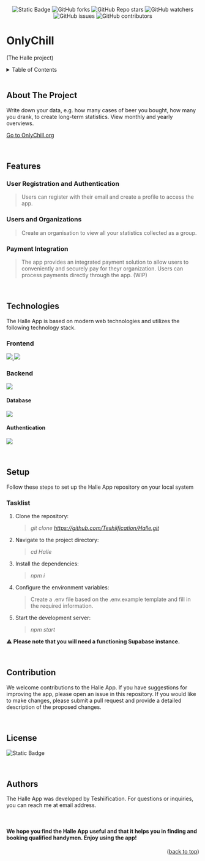 
<!-- BACk TO TOP LINk -->
<a name="readme-top"></a>

<center>

<!-- PROJECT SHIELDS -->
![Static Badge](https://img.shields.io/badge/MIT-green?label=LICENSE&link=https%3A%2F%2Fgithub.com%2FTeshiification%2FHalle%2Fblob%2Fmain%2FLICENSE)
![GitHub forks](https://img.shields.io/github/forks/Teshiification/Halle)
![GitHub Repo stars](https://img.shields.io/github/stars/Teshiification/Halle)
![GitHub watchers](https://img.shields.io/github/watchers/Teshiification/Halle)
![GitHub issues](https://img.shields.io/github/issues/Teshiification/Halle)
![GitHub contributors](https://img.shields.io/github/contributors/Teshiification/Halle)

</center>

<!-- PROJECT LOGO -->



# OnlyChill
(The Halle project)
<!-- TABLE OF CONTENTS -->
<details>

<summary>Table of Contents</summary>

- [Features](#features)
- [Technologies](#technologies)
- [Setup](#setup)
- [Contribution](#contribution)
- [License](#license)
- [Authors](#authors)

</details>

</br>

<!-- ABOUT THE PROJECT -->
## About The Project 

Write down your data, e.g. how many cases of beer you bought, how many you drank, to create long-term statistics. View monthly and yearly overviews.

[Go to OnlyChill.org](https://onlychill.org)

</br>

<!-- Features -->
## Features

### User Registration and Authentication
>Users can register with their email and create a profile to access the app.

### Users and Organizations
>Create an organisation to view all your statistics collected as a group.

### Payment Integration
>The app provides an integrated payment solution to allow users to conveniently and securely pay for theyr organization. Users can process payments directly through the app. (WIP)

</br>

<!-- Technologies -->
## Technologies

The Halle App is based on modern web technologies and utilizes the following technology stack.

### Frontend 

<a href="https://reactjs.org/" target="_blank"><img src="https://img.shields.io/badge/React-gray?logo=react&logoColor=%2361DAFB&labelColor=white&color=%2361DAFB"/> </a>
<a href="https://tailwindcss.com/" target="_blank" ><img src="https://img.shields.io/badge/TawilwindCSS-gray?logo=tailwindcss&logoColor=%2306B6D4&labelColor=white&color=%2306B6D4"/></a>

### Backend
<a href="https://supabase.com/" target="_blank" ><img src="https://img.shields.io/badge/Supabase-gray?logo=supabase&logoColor=%233FCF8E&labelColor=white&color=%233FCF8E"/> </a>

#### Database
<a href="https://supabase.com/docs/guides/database/overview" target="_blank" ><img src="https://img.shields.io/badge/Postgresql (via Supabase)-gray?logo=postgresql&logoColor=%234169E1&labelColor=white&color=%234169E1"/></a>

#### Authentication
<a href="https://supabase.com/docs/guides/auth" target="_blank" ><img src="https://img.shields.io/badge/Supabase_Authentication-gray?logo=supabase&logoColor=%233FCF8E&labelColor=white&color=%233FCF8E"/></a>

</br>

<!-- Setup -->
##  Setup

Follow these steps to set up the Halle App repository on your local system

### Tasklist
1. Clone the repository: 
    > *git clone https://github.com/Teshiification/Halle.git*
2. Navigate to the project directory: 
    > *cd Halle*
3. Install the dependencies: 
    > *npm i*
4. Configure the environment variables: 
    > Create a .env file based on the .env.example template and fill in the required information.
5. Start the development server: 
    > *npm start*

:warning: __Please note that you will need a functioning Supabase instance.__

</br>

<!-- Contribution -->
##  Contribution

We welcome contributions to the Halle App. If you have suggestions for improving the app, please open an issue in this repository. If you would like to make changes, please submit a pull request and provide a detailed description of the proposed changes.

</br>

<!-- License -->

##  License 

 ![Static Badge](https://img.shields.io/badge/MIT-green?label=LICENSE&link=https%3A%2F%2Fgithub.com%2FTeshiification%2FHalle%2Fblob%2Fmain%2FLICENSE)
 
</br>

<!-- Authors -->
## Authors

The Halle App was developed by Teshiification. For questions or inquiries, you can reach me at email address.


</br>

#### We hope you find the Halle App useful and that it helps you in finding and booking qualified handymen. Enjoy using the app!
<p align="right">(<a href="#readme-top">back to top</a>)</p>
